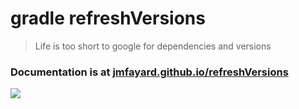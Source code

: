 # gradle refreshVersions

> Life is too short to google for dependencies and versions

### Documentation is at [jmfayard.github.io/refreshVersions](https://jmfayard.github.io/refreshVersions/)

[![](https://raw.githubusercontent.com/jmfayard/refreshVersions/main/docs/img/screencast.png)](http://www.youtube.com/watch?v=VhYERonB8co "Gradle refreshVersions")
